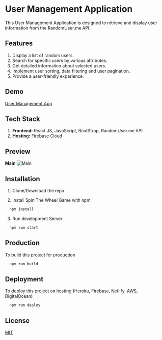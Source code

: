 # User Management Application

This User Management Application is designed to retrieve and display user information from the RandomUser.me API.

## Features

1. Display a list of random users.
2. Search for specific users by various attributes.
3. Get detailed information about selected users.
4. Implement user sorting, data filtering and user pagination.
5. Provide a user-friendly experience.

## Demo

[User Management App](https://randomusersmanagement.web.app/)

## Tech Stack

1. **Frontend:** React JS, JavaScript, BootStrap, RandomUser.me API
2. **Hosting:** Firebase Cloud

## Preview

**Main**
![Main](https://github.com/PrajwalTikhe1/UserManagementApp/assets/72973991/73318536-0d66-4ec5-bb97-3ef916ae9bb0)

## Installation

1. Clone/Download the repo

2. Install Spin The Wheel Game with npm

```bash
  npm install
```

3. Run development Server

```bash
  npm run start
```

## Production

To build this project for production

```bash
  npm run build
```

## Deployment

To deploy this project on hosting (Heroku, Firebase, Netlify, AWS, DigitalOcean)

```bash
  npm run deploy
```

## License

[MIT](https://choosealicense.com/licenses/mit/)
